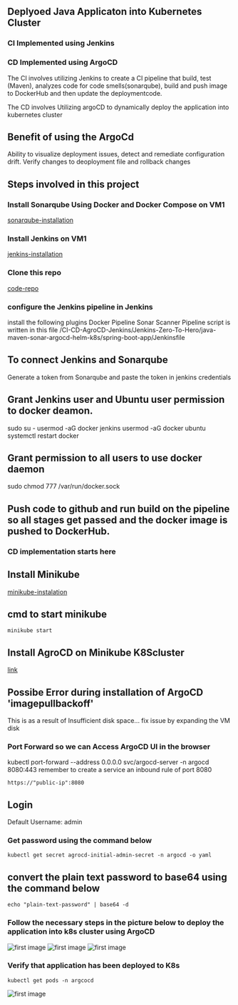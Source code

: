 ## Deplyoed Java Applicaton into Kubernetes Cluster


### CI Implemented using Jenkins
### CD Implemented using ArgoCD

The CI involves utilizing Jenkins to create a CI pipeline that build, test (Maven), analyzes code for code smells(sonarqube), build and push image to DockerHub and then update the deploymentcode.

The CD involves Utilizing argoCD to dynamically deploy the application into kubernetes cluster

## Benefit of using the ArgoCd 
Ability to visualize deployment issues, detect and remediate configuration drift.
Verify changes to deoployment file and rollback changes

## Steps involved in this project 

### Install Sonarqube Using Docker and Docker Compose on VM1
[sonarqube-installation](https://blog.devops.dev/install-sonarqube-server-on-ubuntu-using-docker-compose-f7b168492649)

### Install Jenkins on VM1
[jenkins-installation](https://www.jenkins.io/doc/book/installing/)

### Clone this repo
[code-repo](https://github.com/Goddhi/CI-CD-ArgoCD-Jenkins.git)

### configure the Jenkins pipeline in Jenkins

install the following plugins 
Docker Pipeline
Sonar Scanner
Pipeline script is written in this file /CI-CD-AgroCD-Jenkins/Jenkins-Zero-To-Hero/java-maven-sonar-argocd-helm-k8s/spring-boot-app/Jenkinsfile
## To connect Jenkins and Sonarqube
Generate a token from Sonarqube and paste the token in jenkins credentials 


## Grant Jenkins user and Ubuntu user permission to docker deamon.
sudo su - 
usermod -aG docker jenkins
usermod -aG docker ubuntu
systemctl restart docker


## Grant permission to  all users to use docker daemon
sudo chmod 777 /var/run/docker.sock


## Push code to github and run build on the pipeline so all stages get passed and the docker image is pushed to DockerHub.

### CD implementation starts here 

## Install Minikube 
[minikube-instalation](https://minikube.sigs.k8s.io/docs/start/)

## cmd to start minikube
`minikube start`

## Install AgroCD on Minikube K8Scluster
[link](https://medium.com/@nanditasahu031/getting-started-with-argocd-b5a02353e144)


## Possibe Error during installation of ArgoCD 'imagepullbackoff' 
This is as a result of Insufficient disk space...
fix issue by expanding the VM disk

### Port Forward so we can Access  ArgoCD UI in the browser
kubectl port-forward --address 0.0.0.0 svc/argocd-server -n argocd 8080:443
remember to create a service an inbound rule of port 8080

```https://"public-ip":8080```


## Login
Default Username: admin
### Get password using the command below
```kubectl get secret agrocd-initial-admin-secret -n argocd -o yaml```

## convert the plain text password to base64 using the command below
```echo "plain-text-password" | base64 -d```

### Follow the necessary steps in the picture below to deploy the application into k8s cluster using ArgoCD

![first image](image1.png)
![first image](image2.png)
![first image](image3.png)


### Verify that application has been deployed to K8s
`kubectl get pods -n argcocd`

![first image](image4.png)



